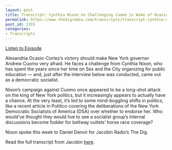 ```yaml
---
layout: post
title: Transcript: Cynthia Nixon on Challenging Cuomo in Wake of Ocasio-Cortez Win
permalink: https://www.thedigradio.com/transcripts/transcript-cynthia-nixon-on-challenging-cuomo-in-wake-of-ocasio-cortez-win/index.html
post_id: 1315
categories: 
- Transcripts
---
```


[Listen to Episode](https://www.thedigradio.com/podcast/cynthia-nixon-on-challenging-cuomo-in-wake-of-ocasio-cortez-win/)

Alexandria Ocasio-Cortez’s victory should make New York governor Andrew Cuomo very afraid. He faces a challenge from Cynthia Nixon, who has spent the years since her time on Sex and the City organizing for public education — and, just after the interview below was conducted, came out as a democratic socialist.

Nixon’s campaign against Cuomo once appeared to be a long-shot attack on the king of New York politics, but it increasingly appears to actually have a chance. At the very least, it’s led to some mind-boggling shifts in politics, like a recent article in Politico covering the deliberations of the New York Democratic Socialists of America (DSA) over whether to endorse her. Who would’ve thought they would live to see a socialist group’s internal discussions become fodder for beltway outlets’ horse race coverage?

Nixon spoke this week to Daniel Denvir for Jacobin Radio’s The Dig. 

Read the full transcript from Jacobin 
[here](https://www.jacobinmag.com/2018/07/cynthia-nixon-interview-cuomo-new-york-governor).